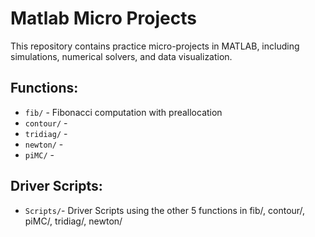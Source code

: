 # Matlab Micro Projects

This repository contains practice micro-projects in MATLAB, including simulations, numerical solvers, and data visualization.

## Functions:
- `fib/` - Fibonacci computation with preallocation
- `contour/` - 
- `tridiag/` - 
- `newton/` - 
- `piMC/` -  
## Driver Scripts:
- `Scripts/`- Driver Scripts using the other 5 functions in fib/, contour/, piMC/, tridiag/, newton/